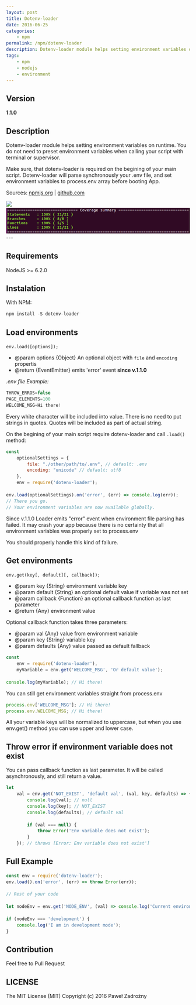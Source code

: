 ```yaml
---
layout: post
title: Dotenv-loader
date: 2016-06-25
categories:
    - npm
permalink: /npm/dotenv-loader
description: Dotenv-loader module helps setting environment variables on runtime.
tags:
    - npm
    - nodejs
    - environment
---
```


## Version
**1.1.0**

## Description

Dotenv-loader module helps setting environment variables on runtime.
You do not need to preset environment variables when calling your script with terminal or supervisor.

Make sure, that dotenv-loader is required on the begining of your main script.
Dotenv-loader will parse synchronously your .env file, and set environment variables to process.env array before booting App.

Sources:
<a href="https://www.npmjs.com/package/dotenv-loader" class="sourceEvent">npmjs.org</a> |
<a href="https://github.com/pawelzny/dotenv-loader" class="sourceEvent">github.com</a>

<img src="https://nodei.co/npm/dotenv-loader.png?downloads=true&downloadRank=true&stars=true" class="center-block">

<img src="/assets/img/dotenv-loader_coverage.png" class="center-block">
---

## Requirements

NodeJS >= 6.2.0

## Instalation

With NPM:

```javascript
npm install -S dotenv-loader
```

## Load environments

`env.load([options]);`

* @param options {Object} An optional object with `file` and `encoding` propertis
* @return {EventEmitter} emits 'error' event **since v.1.1.0**


*.env file Example:*

```javascript
THROW_ERROS=false
PAGE_ELEMENTS=100
WELCOME_MSG=Hi there!
```

Every white character will be included into value.
There is no need to put strings in quotes. Quotes will be included as part of actual string.

On the begining of your main script require dotenv-loader and call `.load()` method:

```javascript
const
    optionalSettings = {
        file: "./other/path/to/.env", // default: .env
        encoding: "unicode" // default: utf8
    },
    env = require('dotenv-loader');

env.load(optionalSettings).on('error', (err) => console.log(err));
// There you go.
// Your environment variables are now available globally.
```

Since v.1.1.0 Loader emits "error" event when environment file parsing has failed.
It may crash your app because there is no certainty that all environment variables was properly set to process.env

You should properly handle this kind of failure.

## Get environments

`env.get(key[, default][, callback]);`

* @param key {String} environment variable key
* @param default {String} an optional default value if variable was not set
* @param callback {Function} an optional callback function as last parameter
* @return {Any} environment value

Optional callback function takes three parameters:

* @param val {Any} value from environment variable
* @param key {String} variable key
* @param defaults {Any} value passed as default fallback

```javascript
const
    env = require('dotenv-loader'),
    myVariable = env.get('WELCOME_MSG', 'Or default value');

console.log(myVariable); // Hi there!
```

You can still get environment variables straight from process.env

```javascript
process.env['WELCOME_MSG']; // Hi there!
process.env.WELCOME_MSG; // Hi there!
```

All your variable keys will be normalized to uppercase, but when you use env.get() method you can use upper and lower case.

## Throw error if environment variable does not exist

You can pass callback function as last parameter. It will be called asynchronously, and still return a value.

```javascript
let
    val = env.get('NOT_EXIST', 'default val', (val, key, defaults) => {
        console.log(val); // null
        console.log(key); // NOT_EXIST
        console.log(defaults); // default val

        if (val === null) {
            throw Error('Env variable does not exist');
        }
    }); // throws [Error: Env variable does not exist']
```

## Full Example

```javascript
const env = require('dotenv-loader');
env.load().on('error', (err) => throw Error(err));

// Rest of your code

let nodeEnv = env.get('NODE_ENV', (val) => console.log('Current environment is: %s', val));

if (nodeEnv === 'development') {
    console.log('I am in development mode');
}

```

## Contribution

Feel free to Pull Request

## LICENSE
The MIT License (MIT)
Copyright (c) 2016 Paweł Zadrożny
